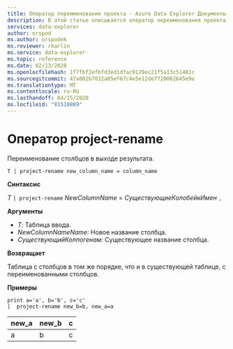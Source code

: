 ```yaml
---
title: Оператор переименования проекта - Azure Data Explorer Документы Майкрософт
description: В этой статье описывается оператор переименования проекта в Azure Data Explorer.
services: data-explorer
author: orspod
ms.author: orspodek
ms.reviewer: rkarlin
ms.service: data-explorer
ms.topic: reference
ms.date: 02/13/2020
ms.openlocfilehash: 1f7fbf2efbfd3ed1dfac9129ec21f5a13c51481c
ms.sourcegitcommit: 47a002b7032a05ef67c4e5e12de7720062645e9e
ms.translationtype: MT
ms.contentlocale: ru-RU
ms.lasthandoff: 04/15/2020
ms.locfileid: "81510869"
---
```

# <a name="project-rename-operator"></a>Оператор project-rename

Переименование столбцов в выходе результата.

```kusto
T | project-rename new_column_name = column_name
```

**Синтаксис**

*T* `| project-rename` *NewColumnName* = *СуществующиеКолобейкИмен* `,`

**Аргументы**

* *T*: Таблица ввода.
* *NewColumnNameName:* Новое название столбца. 
* *СуществующийКолпогенам:* Существующее название столбца. 

**Возвращает**

Таблица с столбцов в том же порядке, что и в существующей таблице, с переименованными столбцов.


**Примеры**

```kusto
print a='a', b='b', c='c'
|  project-rename new_b=b, new_a=a
```

|new_a|new_b|с|
|---|---|---|
|а|b|с|